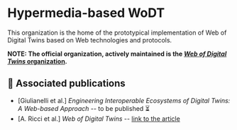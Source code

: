 # Hypermedia-based WoDT
This organization is the home of the prototypical implementation of Web of Digital Twins based on Web technologies and protocols.

**NOTE: The official organization, actively maintained is the [_Web of Digital Twins_ organization](https://github.com/Web-of-Digital-Twins).**

## :page_facing_up: Associated publications
- [Giulianelli et al.] _Engineering Interoperable Ecosystems of Digital Twins: A Web-based Approach_ -- to be published :hourglass_flowing_sand:
- [A. Ricci et al.] _Web of Digital Twins_ -- [link to the article](https://dl.acm.org/doi/10.1145/3507909)
